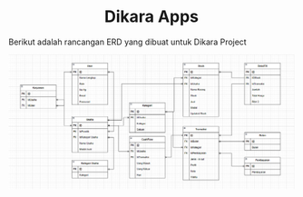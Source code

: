 <div align="center">

# Dikara Apps
</div>

Berikut adalah rancangan ERD yang dibuat untuk Dikara Project

![ERD](DikaraApp.png)


